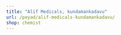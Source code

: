```yaml
---
title: "Alif Medicals, kundamankadavu"
url: /peyad/alif-medicals-kundamankadavu/
shop: chemist
---
```

